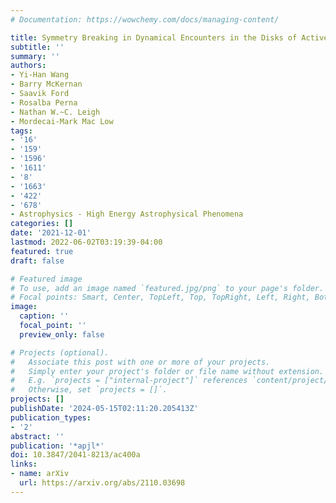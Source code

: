 ```yaml
---
# Documentation: https://wowchemy.com/docs/managing-content/

title: Symmetry Breaking in Dynamical Encounters in the Disks of Active Galactic Nuclei
subtitle: ''
summary: ''
authors:
- Yi-Han Wang
- Barry McKernan
- Saavik Ford
- Rosalba Perna
- Nathan W.~C. Leigh
- Mordecai-Mark Mac Low
tags:
- '16'
- '159'
- '1596'
- '1611'
- '8'
- '1663'
- '422'
- '678'
- Astrophysics - High Energy Astrophysical Phenomena
categories: []
date: '2021-12-01'
lastmod: 2022-06-02T03:19:39-04:00
featured: true
draft: false

# Featured image
# To use, add an image named `featured.jpg/png` to your page's folder.
# Focal points: Smart, Center, TopLeft, Top, TopRight, Left, Right, BottomLeft, Bottom, BottomRight.
image:
  caption: ''
  focal_point: ''
  preview_only: false

# Projects (optional).
#   Associate this post with one or more of your projects.
#   Simply enter your project's folder or file name without extension.
#   E.g. `projects = ["internal-project"]` references `content/project/deep-learning/index.md`.
#   Otherwise, set `projects = []`.
projects: []
publishDate: '2024-05-15T02:11:20.205413Z'
publication_types:
- '2'
abstract: ''
publication: '*apjl*'
doi: 10.3847/2041-8213/ac400a
links:
- name: arXiv
  url: https://arxiv.org/abs/2110.03698
---
```

